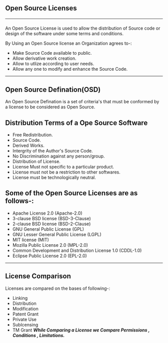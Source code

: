 ## Open Source Licenses<hr>
An Open Source License is used to allow the distribution of Source code or design of the software under some terms and conditions.<br>

By Using an Open Source license an Organization agrees to-:
- Make Source Code available to public.
- Allow derivative work creation.
- Allow to utlize according to user needs.
- Allow any one to modify and enhance the Source Code.
<hr>

## Open Source Defination(OSD)
An Open Source Defination is a set of criteria's that must be conformed by a license to be considered as Open Source. 


## Distribution Terms of a Ope Source Software


- Free Redistribution.
- Source Code.
- Derived Works.
- Intergrity of the Author's Source Code.
- No Discrimination against any person/group.
- Distribution of License.
- License Must not specific to a particular product.
- License must not be a restriction to other softwares.
- License must be technologically neutral.

## Some of the Open Source Licenses are as follows-:
- Apache License 2.0 (Apache-2.0)
- 3-clause BSD license (BSD-3-Clause)
- 2-clause BSD license (BSD-2-Clause)
- GNU General Public License (GPL)
- GNU Lesser General Public License (LGPL)
- MIT license (MIT)
- Mozilla Public License 2.0 (MPL-2.0)
- Common Development and Distribution License 1.0 (CDDL-1.0)
- Eclipse Public License 2.0 (EPL-2.0)
<hr>

## License Comparison
Licenses are compared on the bases of following-:
- Linking
- Distribution
- Modification
- Patent Grant
- Private Use
- Sublcensing
- TM Grant
***While Comparing a License we Compare Permissions , Conditions , Limitations.***




